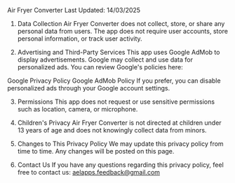 Air Fryer Converter
Last Updated: 14/03/2025

1. Data Collection
Air Fryer Converter does not collect, store, or share any personal data from users. The app does not require user accounts, store personal information, or track user activity.

2. Advertising and Third-Party Services
This app uses Google AdMob to display advertisements. Google may collect and use data for personalized ads. You can review Google's policies here:

Google Privacy Policy
Google AdMob Policy
If you prefer, you can disable personalized ads through your Google account settings.

3. Permissions
This app does not request or use sensitive permissions such as location, camera, or microphone.

4. Children's Privacy
Air Fryer Converter is not directed at children under 13 years of age and does not knowingly collect data from minors.

5. Changes to This Privacy Policy
We may update this privacy policy from time to time. Any changes will be posted on this page.

6. Contact Us
If you have any questions regarding this privacy policy, feel free to contact us:
aelapps.feedback@gmail.com